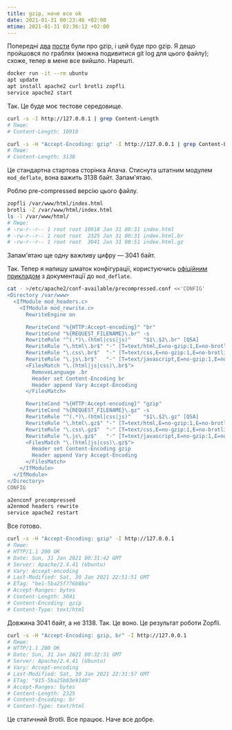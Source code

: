 ```yaml
---
title: gzip, наче все ok
date: 2021-01-31 00:23:46 +02:00
mtime: 2021-01-31 02:36:12 +02:00
---
```


Попередні [два][2] [пости][3] були про gzip, і цей буде про gzip. Я дещо пройшовся по граблях (можна подивитися git log для цього файлу); схоже, тепер в мене все вийшло. Нарешті.

```sh
docker run -it --rm ubuntu
apt update
apt install apache2 curl brotli zopfli
service apache2 start
```

Так. Це буде моє тестове середовище.

```sh
curl -s -I http://127.0.0.1 | grep Content-Length
# Пише:
# Content-Length: 10918

curl -s -H "Accept-Encoding: gzip" -I http://127.0.0.1 | grep Content-Length
# Пише:
# Content-Length: 3138
```

Це стандартна стартова сторінка Апача. Стиснута штатним модулем `mod_deflate`, вона важить 3138 байт. Запам'ятаю.

Роблю pre-compressed версію цього файлу.

```sh
zopfli /var/www/html/index.html
brotli -Z /var/www/html/index.html
ls -l /var/www/html/
# Пише:
# -rw-r--r-- 1 root root 10918 Jan 31 00:31 index.html
# -rw-r--r-- 1 root root  2325 Jan 31 00:31 index.html.br
# -rw-r--r-- 1 root root  3041 Jan 31 00:51 index.html.gz
```

Запам'ятаю ще одну важливу цифру — 3041 байт.

Так. Тепер я напишу шматок конфігурації, користуючись [офіційним прикладом][1] з документації до `mod_deflate`.

```sh
cat - >/etc/apache2/conf-available/precompressed.conf <<'CONFIG'
<Directory /var/www>
  <IfModule mod_headers.c>
    <IfModule mod_rewrite.c>
      RewriteEngine on

      RewriteCond "%{HTTP:Accept-encoding}" "br"
      RewriteCond "%{REQUEST_FILENAME}\.br" -s
      RewriteRule "^(.*)\.(html|css|js)"    "$1\.$2\.br" [QSA]
      RewriteRule "\.html\.br$" "-" [T=text/html,E=no-gzip:1,E=no-brotli:1]
      RewriteRule "\.css\.br$"  "-" [T=text/css,E=no-gzip:1,E=no-brotli:1]
      RewriteRule "\.js\.br$"   "-" [T=text/javascript,E=no-gzip:1,E=no-brotli:1]
      <FilesMatch "\.(html|js|css)\.br$">
        RemoveLanguage .br
        Header set Content-Encoding br
        Header append Vary Accept-Encoding
      </FilesMatch>

      RewriteCond "%{HTTP:Accept-encoding}" "gzip"
      RewriteCond "%{REQUEST_FILENAME}\.gz" -s
      RewriteRule "^(.*)\.(html|css|js)"    "$1\.$2\.gz" [QSA]
      RewriteRule "\.html\.gz$" "-" [T=text/html,E=no-gzip:1,E=no-brotli:1]
      RewriteRule "\.css\.gz$"  "-" [T=text/css,E=no-gzip:1,E=no-brotli:1]
      RewriteRule "\.js\.gz$"   "-" [T=text/javascript,E=no-gzip:1,E=no-brotli:1]
      <FilesMatch "\.(html|js|css)\.gz$">
        Header set Content-Encoding gzip
        Header append Vary Accept-Encoding
      </FilesMatch>
    </IfModule>
  </IfModule>
</Directory>
CONFIG

a2enconf precompressed
a2enmod headers rewrite
service apache2 restart
```

Все готово.

```sh
curl -s -H "Accept-Encoding: gzip" -I http://127.0.0.1
# Пише:
# HTTP/1.1 200 OK
# Date: Sun, 31 Jan 2021 00:31:42 GMT
# Server: Apache/2.4.41 (Ubuntu)
# Vary: Accept-encoding
# Last-Modified: Sat, 30 Jan 2021 22:51:51 GMT
# ETag: "be1-5ba25f776b8ba"
# Accept-Ranges: bytes
# Content-Length: 3041
# Content-Encoding: gzip
# Content-Type: text/html
```

Довжина 3041 байт, а не 3138. Так. Це воно. Це результат роботи Zopfli.

```sh
curl -s -H "Accept-Encoding: gzip, br" -I http://127.0.0.1
# Пише:
# HTTP/1.1 200 OK
# Date: Sun, 31 Jan 2021 00:32:31 GMT
# Server: Apache/2.4.41 (Ubuntu)
# Vary: Accept-encoding
# Last-Modified: Sat, 30 Jan 2021 22:31:57 GMT
# ETag: "915-5ba25b03e9140"
# Accept-Ranges: bytes
# Content-Length: 2325
# Content-Encoding: br
# Content-Type: text/html
```

Це статичний Brotli. Все працює. Наче все добре.

[1]: https://httpd.apache.org/docs/2.4/mod/mod_deflate.html#precompressed
[2]: /2021/01/26/brotli.html
[3]: /2021/01/28/gzip-wtf.html
